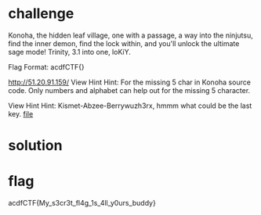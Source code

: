 # challenge
Konoha, the hidden leaf village, one with a passage, a way into the ninjutsu, find the inner demon, find the lock within, and you'll unlock the ultimate sage mode! Trinity, 3.1 into one, loKiY.

Flag Format: acdfCTF{}

http://51.20.91.159/
View Hint
Hint: For the missing 5 char in Konoha source code. Only numbers and alphabet can help out for the missing 5 character.

View Hint
Hint: Kismet-Abzee-Berrywuzh3rx, hmmm what could be the last key.
[file](./source.php)
# solution

# flag
acdfCTF{My_s3cr3t_fl4g_1s_4ll_y0urs_buddy}